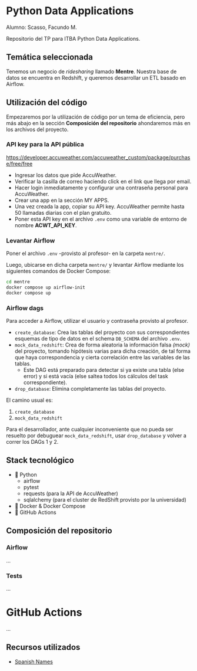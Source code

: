 # Python Data Applications
Alumno: Scasso, Facundo M.

Repositorio del TP para ITBA Python Data Applications.

## Temática seleccionada

Tenemos un negocio de *ridesharing* llamado **Mentre**.
Nuestra base de datos se encuentra en Redshift, y queremos desarrollar un ETL basado en Airflow.

## Utilización del código

Empezaremos por la utilización de código por un tema de eficiencia, pero más abajo en la sección **Composición del repositorio** ahondaremos más en los archivos del proyecto.

### API key para la API pública

https://developer.accuweather.com/accuweather_custom/package/purchase/free/free

- Ingresar los datos que pide AccuWeather.
- Verificar la casilla de correo haciendo click en el link que llega por email.
- Hacer login inmediatamente y configurar una contraseña personal para AccuWeather.
- Crear una app en la sección MY APPS.
- Una vez creada la app, copiar su API key. AccuWeather permite hasta 50 llamadas diarias con el plan gratuito.
- Poner esta API key en el archivo `.env` como una variable de entorno de nombre **ACWT_API_KEY**.

### Levantar Airflow

Poner el archivo `.env` -provisto al profesor- en la carpeta `mentre/`.

Luego, ubicarse en dicha carpeta `mentre/` y levantar Airflow mediante los siguientes comandos de Docker Compose:
```bash
cd mentre
docker compose up airflow-init
docker compose up
```

### Airflow dags

Para acceder a Airflow, utilizar el usuario y contraseña provisto al profesor.

- `create_database`: Crea las tablas del proyecto con sus correspondientes esquemas de tipo de datos en el schema `DB_SCHEMA` del archivo `.env`.
- `mock_data_redshift`: Crea de forma aleatoria la información falsa _(mock)_ del proyecto, tomando hipótesis varias para dicha creación, de tal forma que haya correspondencia y cierta correlación entre las variables de las tablas.
    - Este DAG está preparado para detectar si ya existe una tabla (else error) y si está vacía (else saltea todos los cálculos del task correspondiente).
- `drop_database`: Elimina completamente las tablas del proyecto.

El camino usual es:
1. `create_database`
2. `mock_data_redshift`

Para el desarrollador, ante cualquier inconveniente que no pueda ser resuelto por debuguear `mock_data_redshift`, usar `drop_database` y volver a correr los DAGs 1 y 2.

## Stack tecnológico

- 🐍 Python
    - airflow
    - pytest
    - requests (para la API de AccuWeather)
    - sqlalchemy (para el cluster de RedShift provisto por la universidad)
- 🐋 Docker & Docker Compose
- 🐙 GitHub Actions

## Composición del repositorio

### Airflow

...

### Tests

...

# GitHub Actions

...

## Recursos utilizados

- [Spanish Names](https://github.com/marcboquet/spanish-names)
